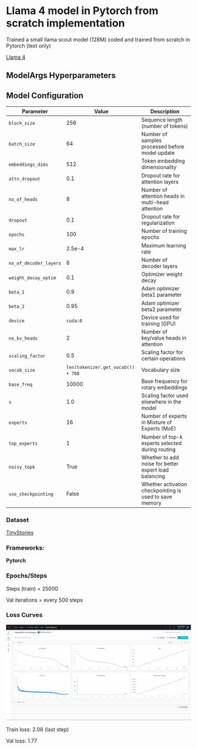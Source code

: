 

# Llama 4 model in Pytorch from scratch implementation

Trained a small llama scout model (128M) coded and trained from scratch in Pytorch (text only) 


[Llama 4](https://www.llama.com/)

## ModelArgs Hyperparameters


## Model Configuration

| Parameter               | Value                                  | Description                                                      |
|--------------------------|----------------------------------------|------------------------------------------------------------------|
| `block_size`             | 256                                    | Sequence length (number of tokens)                              |
| `batch_size`             | 64                                     | Number of samples processed before model update                 |
| `embeddings_dims`        | 512                                    | Token embedding dimensionality                                  |
| `attn_dropout`           | 0.1                                    | Dropout rate for attention layers                               |
| `no_of_heads`            | 8                                      | Number of attention heads in multi-head attention               |
| `dropout`                | 0.1                                    | Dropout rate for regularization                                 |
| `epochs`                 | 100                                    | Number of training epochs                                       |
| `max_lr`                 | 2.5e-4                                 | Maximum learning rate                                           |
| `no_of_decoder_layers`   | 6                                      | Number of decoder layers                                        |
| `weight_decay_optim`     | 0.1                                    | Optimizer weight decay                                          |
| `beta_1`                 | 0.9                                    | Adam optimizer beta1 parameter                                  |
| `beta_2`                 | 0.95                                   | Adam optimizer beta2 parameter                                  |
| `device`                 | `cuda:0`                               | Device used for training (GPU)                                  |
| `no_kv_heads`            | 2                                      | Number of key/value heads in attention                          |
| `scaling_factor`         | 0.5                                    | Scaling factor for certain operations                           |
| `vocab_size`             | `len(tokenizer.get_vocab()) + 768`     | Vocabulary size                                                 |
| `base_freq`              | 10000                                  | Base frequency for rotary embeddings                            |
| `s`                      | 1.0                                    | Scaling factor used elsewhere in the model                      |
| `experts`                | 16                                     | Number of experts in Mixture of Experts (MoE)                   |
| `top_experts`            | 1                                      | Number of top-k experts selected during routing                 |
| `noisy_topk`             | True                                   | Whether to add noise for better expert load balancing           |
| `use_checkpointing`      | False                                  | Whether activation checkpointing is used to save memory         |


### Dataset

[TinyStories](https://huggingface.co/datasets/roneneldan/TinyStories)


### Frameworks:
**Pytorch**


### Epochs/Steps
Steps (train) = 25000

Val iterations = every 500 steps


### Loss Curves

![Train and Val loss curves](img/loss.png)

Train loss: 2.08 (last step)

Val loss: 1.77 


